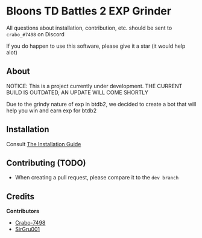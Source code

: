 Bloons TD Battles 2 EXP Grinder
===============================

All questions about installation, contribution, etc. should be sent to `crabo_#7498` on Discord

If you do happen to use this software, please give it a star (it would help alot)

## About

NOTICE: This is a project currently under development. THE CURRENT BUILD IS OUTDATED, AN UPDATE WILL COME SHORTLY<br>

Due to the grindy nature of exp in btdb2, we decided to create a bot that will help you win and earn exp for btdb2

## Installation
Consult [The Installation Guide](docs/INSTALLATION.md)

## Contributing (TODO)
- When creating a pull request, please compare it to the `dev branch`

## Credits

**Contributors**
- [Crabo-7498](https://github.com/Crabo-7498)
- [SirGru001](https://github.com/SirGru001)
